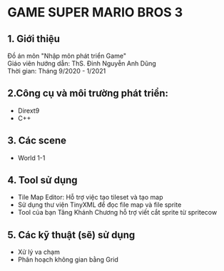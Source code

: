 
# **GAME SUPER MARIO BROS 3**

## 1. Giới thiệu
Đồ án môn "Nhập môn phát triển Game"
<br> Giáo viên hướng dẫn: ThS. Đinh Nguyễn Anh Dũng
<br> Thời gian: Tháng 9/2020 - 1/2021

## 2.Công cụ và môi trường phát triển:
- Dirext9
- C++

## 3. Các scene
- World 1-1 

## 4. Tool sử dụng
- Tile Map Editor: Hỗ trợ việc tạo tileset và tạo map
- Sử dụng thư viện TinyXML để đọc file map và file sprite
- Tool của bạn Tăng Khánh Chương hỗ trợ viết cắt sprite từ spritecow

## 5. Các kỹ thuật (sẽ) sử dụng
- Xử lý va chạm
- Phân hoạch không gian bằng Grid
